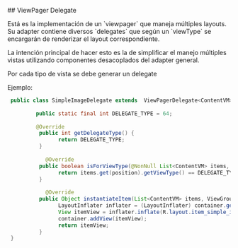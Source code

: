 ﻿
\## ViewPager Delegate  
  
Está es la implementación de un \`viewpager\` que maneja múltiples layouts. Su adapter contiene diversos \`delegates\` que según un \`viewType\` se encargarán de renderizar el layout correspondiente.  
  
La intención principal de hacer esto es la de simplificar el manejo múltiples vistas utilizando componentes desacoplados del adapter general.  
  
Por cada tipo de vista se debe generar un delegate  
  
Ejemplo:  
```java  
 public class SimpleImageDelegate extends  ViewPagerDelegate<ContentVM> {            
         
         public static final int DELEGATE_TYPE = 64;    
            
         @Override    
          public int getDelegateType() {    
                return DELEGATE_TYPE;    
          }    
            
            @Override    
          public boolean isForViewType(@NonNull List<ContentVM> items, int position) {    
                return items.get(position).getViewType() == DELEGATE_TYPE;    
          }    
            
            @Override    
          public Object instantiateItem(List<ContentVM> items, ViewGroup container, int position) {    
                LayoutInflater inflater = (LayoutInflater) container.getContext().getSystemService(Context.LAYOUT_INFLATER_SERVICE);  
                View itemView = inflater.inflate(R.layout.item_simple_image_view, container, false);  
                container.addView(itemView);  
                return itemView;  
          }  
 }
 ```